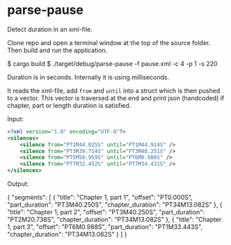 # parse-pause
Detect duration in an xml-file.

Clone repo and open a terminal window at the top of the source folder. Then build and run the application.

$ cargo build
$ ./target/debug/parse-pause -f pause.xml -c 4 -p 1 -s 220

Duration is in seconds. Internally it is using milliseconds.

It reads the xml-file, add `from` and `until` into a struct which is then pushed to a vector. This vector is traversed
at the end and print json (handcoded) if chapter, part or length duration is satisfied.

Input:

```xml
<?xml version="1.0" encoding="UTF-8"?>  
<silences>  
    <silence from="PT1M44.025S" until="PT1M44.914S" />  
    <silence from="PT3M39.714S" until="PT3M40.251S" />  
    <silence from="PT5M58.959S" until="PT6M0.988S" />  
    <silence from="PT7M32.452S" until="PT7M34.431S" />  
</silences>
```

Output:

{
  "segments": [
    {
      "title": "Chapter 1, part 1",
      "offset": "PT0.000S",
      "part_duration": "PT3M40.250S",
      "chapter_duration": "PT34M13.082S"
    },
    {
      "title": "Chapter 1, part 2",
      "offset": "PT3M40.250S",
      "part_duration": "PT2M20.738S",
      "chapter_duration": "PT34M13.082S"
    },
    {
      "title": "Chapter 1, part 3",
      "offset": "PT6M0.988S",
      "part_duration": "PT1M33.443S",
      "chapter_duration": "PT34M13.082S"
    }
  ]
}
